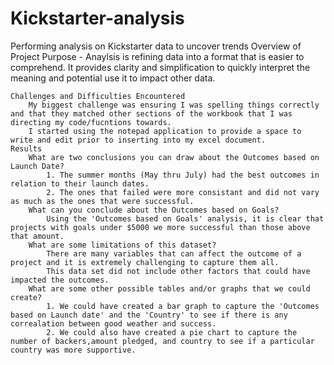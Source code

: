 # Kickstarter-analysis
Performing analysis on Kickstarter data to uncover trends
Overview of Project
	Purpose
		- Anaylsis is refining data into a format that is easier to comprehend. It provides clarity and simplification to quickly interpret the meaning and potential use it to impact other data.
		
	Challenges and Difficulties Encountered
		My biggest challenge was ensuring I was spelling things correctly and that they matched other sections of the workbook that I was directing my code/fucntions towards. 
		I started using the notepad application to provide a space to write and edit prior to inserting into my excel document. 
	Results
		What are two conclusions you can draw about the Outcomes based on Launch Date?
			1. The summer months (May thru July) had the best outcomes in relation to their launch dates. 
			2. The ones that failed were more consistant and did not vary as much as the ones that were successful.
		What can you conclude about the Outcomes based on Goals?
			Using the 'Outcomes based on Goals' analysis, it is clear that projects with goals under $5000 we more successful than those above that amount. 
		What are some limitations of this dataset?
			There are many variables that can affect the outcome of a project and it is extremely challenging to capture them all. 
			This data set did not include other factors that could have impacted the outcomes.
		What are some other possible tables and/or graphs that we could create?
			1. We could have created a bar graph to capture the 'Outcomes based on Launch date' and the 'Country' to see if there is any correalation between good weather and success.
			2. We could also have created a pie chart to capture the number of backers,amount pledged, and country to see if a particular country was more supportive. 
